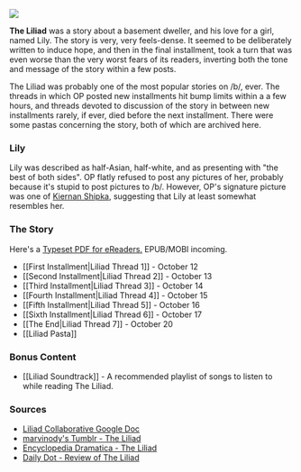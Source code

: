 ![](http://i.imgur.com/8N3Z0XL.jpg)

**The Liliad** was a story about a basement dweller, and his love for a girl, named Lily. The story is very, very feels-dense. It seemed to be deliberately written to induce hope, and then in the final installment, took a turn that was even worse than the very worst fears of its readers, inverting both the tone and message of the story within a few posts. 

The Liliad was probably one of the most popular stories on /b/, ever. The threads in which OP posted new installments hit bump limits within a a few hours, and threads devoted to discussion of the story in between new installments rarely, if ever, died before the next installment. There were some pastas concerning the story, both of which are archived here.

### Lily

Lily was described as half-Asian, half-white, and as presenting with "the best of both sides". OP flatly refused to post any pictures of her, probably because it's stupid to post pictures to /b/. However, OP's signature picture was one of [Kiernan Shipka](http://fuuka.worldathleticproject.org/boards/b/image/1381/64/1381640412301.jpg), suggesting that Lily at least somewhat resembles her.

### The Story

Here's a [Typeset PDF for eReaders.](https://drive.google.com/file/d/0B5HBpeA6UUoST3NCOFBXZjNEUXM/view) EPUB/MOBI incoming.

* [[First Installment|Liliad Thread 1]] - October 12
* [[Second Installment|Liliad Thread 2]] - October 13
* [[Third Installment|Liliad Thread 3]] - October 14
* [[Fourth Installment|Liliad Thread 4]] - October 15
* [[Fifth Installment|Liliad Thread 5]] - October 16
* [[Sixth Installment|Liliad Thread 6]] - October 17
* [[The End|Liliad Thread 7]] - October 20
* [[Liliad Pasta]]

### Bonus Content

* [[Liliad Soundtrack]] - A recommended playlist of songs to listen to while reading The Liliad.

### Sources

* [Liliad Collaborative Google Doc](https://docs.google.com/document/d/1l9SOPQQpuFHLWZfSPmzNczBTxhLGhplr7fSyGlKMUAQ/preview)
* [marvinody's Tumblr - The Liliad](http://marvinody.tumblr.com/)
* [Encyclopedia Dramatica - The Liliad](https://encyclopediadramatica.es/The_Liliad)
* [Daily Dot - Review of The Liliad](http://www.dailydot.com/lifestyle/4chan-liliad-lolita-pedophile-fantasy/)
